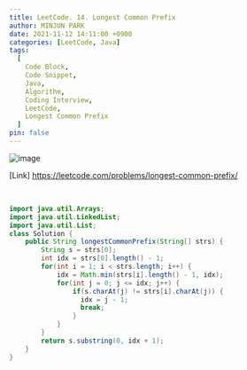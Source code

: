 ```yaml
---
title: LeetCode. 14. Longest Common Prefix
author: MINJUN PARK
date: 2021-11-12 14:11:00 +0900
categories: [LeetCode, Java]
tags:
  [
    Code Block,
    Code Snippet,
    Java,
    Algorithm,
    Coding Interview,
    LeetCode,
    Longest Common Prefix
  ]
pin: false
---
```


![image](https://user-images.githubusercontent.com/55131164/142044732-09788710-e771-4dff-896c-da62993ed2ee.png)

[Link] <https://leetcode.com/problems/longest-common-prefix/>

<br>

```java
import java.util.Arrays;
import java.util.LinkedList;
import java.util.List;
class Solution {
    public String longestCommonPrefix(String[] strs) {
        String s = strs[0]; 
        int idx = strs[0].length() - 1;
        for(int i = 1; i < strs.length; i++) {
            idx = Math.min(strs[i].length() - 1, idx);
            for(int j = 0; j <= idx; j++) {
                if(s.charAt(j) != strs[i].charAt(j)) {
                  idx = j - 1;
                  break;
                }
            }
        }
        return s.substring(0, idx + 1);
    }
}
```
